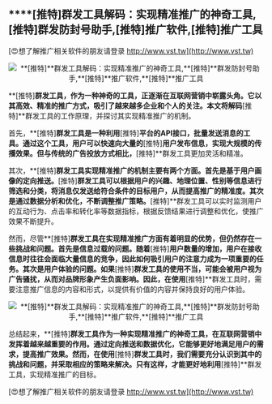 ## ****[推特]**群发工具解码：实现精准推广的神奇工具,**[推特]**群发防封号助手,**[推特]**推广软件,**[推特]**推广工具**

[😍想了解推广相关软件的朋友请登录 http://www.vst.tw](http://www.vst.tw)

 <center><img src="https://vst.tw/MP4/tuiguang/png/8.png" alt="**[推特]**群发工具解码：实现精准推广的神奇工具,**[推特]**群发防封号助手,**[推特]**推广软件,**[推特]**推广工具"></center>

**[推特]**群发工具，作为一种神奇的工具，正逐渐在互联网营销中崭露头角。它以其高效、精准的推广方式，吸引了越来越多企业和个人的关注。本文将解码**[推特]**群发工具的工作原理，并探讨其实现精准推广的机制。

首先，**[推特]**群发工具是一种利用**[推特]**平台的API接口，批量发送消息的工具。通过这个工具，用户可以快速向大量的**[推特]**用户发布信息，实现大规模的传播效果。但与传统的广告投放方式相比，**[推特]**群发工具更加灵活和精准。

其次，**[推特]**群发工具实现精准推广的机制主要有两个方面。首先是基于用户画像的定向推送。**[推特]**群发工具可以根据用户的兴趣、地理位置、性别等信息进行筛选和分类，将消息仅发送给符合条件的目标用户，从而提高推广的精准度。其次是通过数据分析和优化，不断调整推广策略。**[推特]**群发工具可以实时监测用户的互动行为、点击率和转化率等数据指标，根据反馈结果进行调整和优化，使推广效果不断提升。

然而，尽管**[推特]**群发工具在实现精准推广方面有着明显的优势，但仍然存在一些挑战和问题。首先是信息过载的问题。随着**[推特]**用户数量的增加，用户在接收信息时往往会面临大量信息的竞争，因此如何吸引用户的注意力成为一项重要的任务。其次是用户体验的问题。如果**[推特]**群发工具的使用不当，可能会被用户视为广告骚扰，从而对品牌形象产生负面影响。因此，在使用**[推特]**群发工具时，需要注意推广信息的内容和形式，以提供有价值的内容并保持良好的用户体验。

 <center><img src="https://vst.tw/MP4/tuiguang/png/8.png" alt="**[推特]**群发工具解码：实现精准推广的神奇工具,**[推特]**群发防封号助手,**[推特]**推广软件,**[推特]**推广工具"></center>

总结起来，**[推特]**群发工具作为一种实现精准推广的神奇工具，在互联网营销中发挥着越来越重要的作用。通过定向推送和数据优化，它能够更好地满足用户的需求，提高推广效果。然而，在使用**[推特]**群发工具时，我们需要充分认识到其中的挑战和问题，并采取相应的策略来解决。只有这样，才能更好地利用**[推特]**群发工具，实现精准推广的目标。

[😍想了解推广相关软件的朋友请登录 http://www.vst.tw](http://www.vst.tw)



